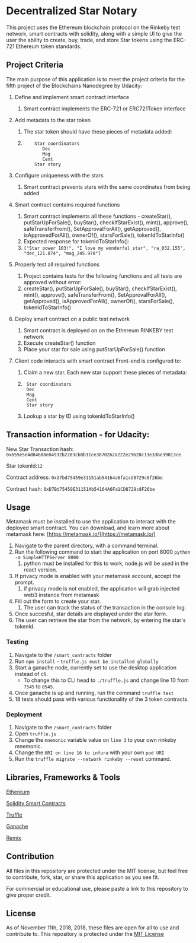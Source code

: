 # Decentralized Star Notary

This project uses the Ethereum blockchain protocol on the Rinkeby test network, smart contracts with solidity,
along with a simple UI to give the user the ability to create, buy, trade, and store Star tokens using the ERC-721
Ethereum token standards. 

## Project Criteria

The main purpose of this application is to meet the project criteria for the fifth project of the Blockchains Nanodegree by Udacity:

1) Define and implement smart contract interface
    1) Smart contract implements the ERC-721 or ERC721Token interface
1) Add metadata to the star token
    1) The star token should have these pieces of metadata added:
    1) ```
           Star coordinators
              Dec
              Mag
              Cent
           Star story
       ```

1) Configure uniqueness with the stars
    1) Smart contract prevents stars with the same coordinates from being added
1) Smart contract contains required functions
    1) Smart contract implements all these functions - createStar(), putStarUpForSale(), buyStar(), checkIfStarExist(), mint(), approve(), safeTransferFrom(), SetApprovalForAll(), getApproved(), isApprovedForAll(), ownerOf(), starsForSale(), tokenIdToStarInfo()
    1) Expected response for tokenIdToStarInfo():
    1) `["Star power 103!", "I love my wonderful star", "ra_032.155", "dec_121.874", "mag_245.978"]`
1) Properly test all required functions
    1) Project contains tests for the following functions and all tests are approved without error:
    1) createStar(), putStarUpForSale(), buyStar(), checkIfStarExist(), mint(), approve(), safeTransferFrom(), SetApprovalForAll(), getApproved(), isApprovedForAll(), ownerOf(), starsForSale(), tokenIdToStarInfo()
1) Deploy smart contract on a public test network
    1) Smart contract is deployed on on the Ethereum RINKEBY test network
    2) Execute createStar() function
    3) Place your star for sale using putStarUpForSale() function
1) Client code interacts with smart contract Front-end is configured to:
    1) Claim a new star. Each new star support these pieces of metadata:
    1) ```
        Star coordinators
        Dec
        Mag
        Cent
        Star story
        ```
    1) Lookup a star by ID using tokenIdToStarInfo()

## Transaction information - for Udacity:

New Star Transaction hash: `0x655e5e4d04688e84932b2203cb8b31ce3870262a222e29628c13e33be39013ce`

Star tokenId:`12`

Contract address: `0xd7bd75459e31151ab54164a6fa1cd8729c8f26be`

Contract hash: `0xD7Bd75459E31151Ab54164A6Fa1CD8729c8F26be`

## Usage

Metamask must be installed to use the application to interact with the deployed smart contract. 
You can download, and learn more about metamask here: [https://metamask.io/](https://metamask.io/)

1) Navigate to the parent directory, with a command terminal.
2) Run the following command to start the application on port 8000 `python -m SimpleHTTPServer 8000`
    1) python must be installed for this to work, node.js will be used in the react version.
3) If privacy mode is enabled with your metamask account, accept the prompt.
    1) if privacy mode is not enabled, the application will grab injected web3 instance from metamask
4) Fill out the form to create your star.
    1) The user can track the status of the transaction in the console log.
5) Once succesful, star details are displayed under the star form.
6) The user can retrieve the star from the network, by entering the star's tokenId.

### Testing

1) Navigate to the `/smart_contracts` folder
1) Run `npm install` - `truffle.js must be installed globally`
2) Start a ganache node, currently set to use the desktop application instead of cli.
    - To change this to CLI head to `./truffle.js` and change line 10 from `7545` to `8545`.
3) Once ganache is up and running, run the command `truffle test`
4) 18 tests should pass with various functionality of the 3 token contracts. 

### Deployment

1) Navigate to the `/smart_contracts` folder
2) Open `truffle.js`
3) Change the `mnemonic` variable value on `line 3` to your own rinkeby mnemonic.
4) Change the `URI on line 16 to infura` with your own `pod URI`
5) Run the `truffle migrate --network rinkeby --reset` command.

## Libraries, Frameworks & Tools

[Ethereum](https://www.ethereum.org/)

[Solidity Smart Contracts](https://github.com/ethereum/solidity)

[Truffle](https://truffleframework.com/)

[Ganache](https://truffleframework.com/ganache)

[Remix](https://remix.ethereum.org/)

## Contribution

All files in this repository are protected under the MIT license, but feel free to contribute, fork, star, or share this application as you see fit.

For commercial or educational use, please paste a link to this repository to give proper credit.

## License

As of November 11th, 2018, 2018, these files are open for all to use and contribute to. This repository is protected under the [MIT License](http://choosealicense.com/licenses/)
